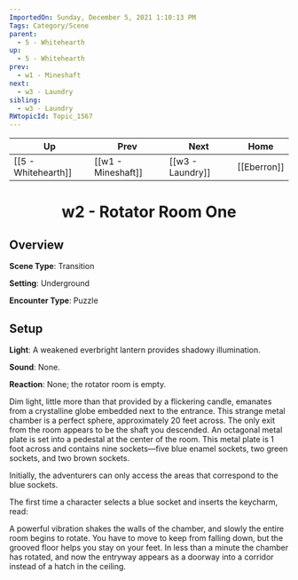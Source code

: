 ```yaml
---
ImportedOn: Sunday, December 5, 2021 1:10:13 PM
Tags: Category/Scene
parent:
  - 5 - Whitehearth
up:
  - 5 - Whitehearth
prev:
  - w1 - Mineshaft
next:
  - w3 - Laundry
sibling:
  - w3 - Laundry
RWtopicId: Topic_1567
---
```


| Up | Prev | Next | Home |
|----|------|------|------|
| [[5 - Whitehearth]] | [[w1 - Mineshaft]] | [[w3 - Laundry]] | [[Eberron]] |

# <center>w2 - Rotator Room One</center>

## Overview

**Scene Type**: Transition

**Setting**: Underground

**Encounter Type**: Puzzle

## Setup

**Light**: A weakened everbright lantern provides shadowy illumination.

**Sound**: None.

**Reaction**: None; the rotator room is empty.

Dim light, little more than that provided by a flickering candle, emanates from a crystalline globe embedded next to the entrance. This strange metal chamber is a perfect sphere, approximately 20 feet across. The only exit from the room appears to be the shaft you descended. An octagonal metal plate is set into a pedestal at the center of the room. This metal plate is 1 foot across and contains nine sockets—five blue enamel sockets, two green sockets, and two brown sockets.

Initially, the adventurers can only access the areas that correspond to the blue sockets. 

The first time a character selects a blue socket and inserts the keycharm, read:

A powerful vibration shakes the walls of the chamber, and slowly the entire room begins to rotate. You have to move to keep from falling down, but the grooved floor helps you stay on your feet. In less than a minute the chamber has rotated, and now the entryway appears as a doorway into a corridor instead of a hatch in the ceiling.
